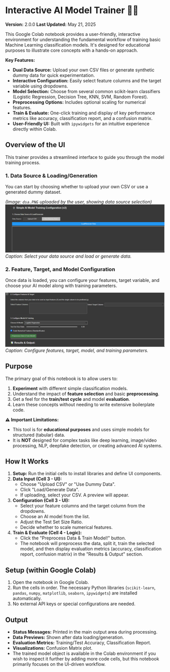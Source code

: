 #  Interactive AI Model Trainer  🧪🤖

**Version:** 2.0.0
**Last Updated:** May 21, 2025

This Google Colab notebook provides a user-friendly, interactive environment for understanding the fundamental workflow of training basic Machine Learning classification models. It's designed for educational purposes to illustrate core concepts with a hands-on approach.

**Key Features:**
* **Dual Data Source:** Upload your own CSV files or generate synthetic dummy data for quick experimentation.
* **Interactive Configuration:** Easily select feature columns and the target variable using dropdowns.
* **Model Selection:** Choose from several common scikit-learn classifiers (Logistic Regression, Decision Tree, KNN, SVM, Random Forest).
* **Preprocessing Options:** Includes optional scaling for numerical features.
* **Train & Evaluate:** One-click training and display of key performance metrics like accuracy, classification report, and a confusion matrix.
* **User-Friendly UI:** Built with `ipywidgets` for an intuitive experience directly within Colab.

## Overview of the UI

This trainer provides a streamlined interface to guide you through the model training process.

### 1. Data Source & Loading/Generation

You can start by choosing whether to upload your own CSV or use a generated dummy dataset.

*(Image: `dsa.PNG` uploaded by the user, showing data source selection)*
![Data Source Selection UI](assets/data_source_selection.PNG)
*Caption: Select your data source and load or generate data.*

### 2. Feature, Target, and Model Configuration

Once data is loaded, you can configure your features, target variable, and choose your AI model along with training parameters.

![Configuration UI](assets/ui_overview.PNG)
*Caption: Configure features, target, model, and training parameters.*


## Purpose

The primary goal of this notebook is to allow users to:
1.  **Experiment** with different simple classification models.
2.  Understand the impact of **feature selection** and basic **preprocessing**.
3.  Get a feel for the **train/test cycle** and model **evaluation**.
4.  Learn these concepts without needing to write extensive boilerplate code.

**⚠️ Important Limitations:**
* This tool is for **educational purposes** and uses simple models for structured (tabular) data.
* It is **NOT** designed for complex tasks like deep learning, image/video processing, NLP, deepfake detection, or creating advanced AI systems.

## How It Works

1.  **Setup:** Run the initial cells to install libraries and define UI components.
2.  **Data Input (Cell 3 - UI):**
    * Choose "Upload CSV" or "Use Dummy Data".
    * Click "Load/Generate Data".
    * If uploading, select your CSV. A preview will appear.
3.  **Configuration (Cell 3 - UI):**
    * Select your feature columns and the target column from the dropdowns.
    * Choose an AI model from the list.
    * Adjust the Test Set Size Ratio.
    * Decide whether to scale numerical features.
4.  **Train & Evaluate (Cell 4 - Logic):**
    * Click the "Preprocess Data & Train Model!" button.
    * The notebook will preprocess the data, split it, train the selected model, and then display evaluation metrics (accuracy, classification report, confusion matrix) in the "Results & Output" section.

## Setup (within Google Colab)

1.  Open the notebook in Google Colab.
2.  Run the cells in order. The necessary Python libraries (`scikit-learn`, `pandas`, `numpy`, `matplotlib`, `seaborn`, `ipywidgets`) are installed automatically.
3.  No external API keys or special configurations are needed.

## Output

* **Status Messages:** Printed in the main output area during processing.
* **Data Previews:** Shown after data loading/generation.
* **Evaluation Metrics:** Training/Test Accuracy, Classification Report.
* **Visualizations:** Confusion Matrix plot.
* The trained model object is available in the Colab environment if you wish to inspect it further by adding more code cells, but this notebook primarily focuses on the UI-driven workflow.

